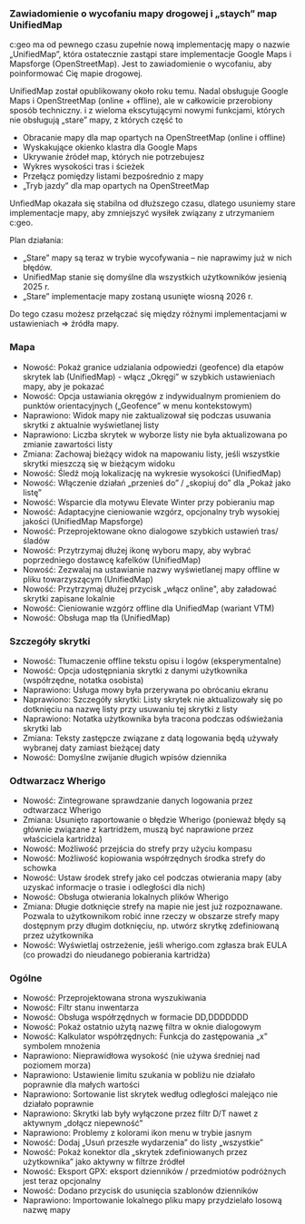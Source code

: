 ### Zawiadomienie o wycofaniu mapy drogowej i „staych” map UnifiedMap
c:geo ma od pewnego czasu zupełnie nową implementację mapy o nazwie „UnifiedMap”, która ostatecznie zastąpi stare implementacje Google Maps i Mapsforge (OpenStreetMap). Jest to zawiadomienie o wycofaniu, aby poinformować Cię mapie drogowej.

UnifiedMap został opublikowany około roku temu. Nadal obsługuje Google Maps i OpenStreetMap (online + offline), ale w całkowicie przerobiony sposób techniczny. i z wieloma ekscytującymi nowymi funkcjami, których nie obsługują „stare” mapy, z których część to
- Obracanie mapy dla map opartych na OpenStreetMap (online i offline)
- Wyskakujące okienko klastra dla Google Maps
- Ukrywanie źródeł map, których nie potrzebujesz
- Wykres wysokości tras i ścieżek
- Przełącz pomiędzy listami bezpośrednio z mapy
- „Tryb jazdy” dla map opartych na OpenStreetMap

UnfiedMap okazała się stabilna od dłuższego czasu, dlatego usuniemy stare implementacje mapy, aby zmniejszyć wysiłek związany z utrzymaniem c:geo.

Plan działania:
- „Stare” mapy są teraz w trybie wycofywania – nie naprawimy już w nich błędów.
- UnifiedMap stanie się domyślne dla wszystkich użytkowników jesienią 2025 r.
- „Stare” implementacje mapy zostaną usunięte wiosną 2026 r.

Do tego czasu możesz przełączać się między różnymi implementacjami w ustawieniach => źródła mapy.

### Mapa
- Nowość: Pokaż granice udzialania odpowiedzi (geofence) dla etapów skrytek lab (UnifiedMap) - włącz „Okręgi” w szybkich ustawieniach mapy, aby je pokazać
- Nowość: Opcja ustawiania okręgów z indywidualnym promieniem do punktów orientacyjnych („Geofence” w menu kontekstowym)
- Naprawiono: Widok mapy nie zaktualizował się podczas usuwania skrytki z aktualnie wyświetlanej listy
- Naprawiono: Liczba skrytek w wyborze listy nie była aktualizowana po zmianie zawartości listy
- Zmiana: Zachowaj bieżący widok na mapowaniu listy, jeśli wszystkie skrytki mieszczą się w bieżącym widoku
- Nowość: Śledź moją lokalizację na wykresie wysokości (UnifiedMap)
- Nowość: Włączenie działań „przenieś do” / „skopiuj do” dla „Pokaż jako listę”
- Nowość: Wsparcie dla motywu Elevate Winter przy pobieraniu map
- Nowość: Adaptacyjne cieniowanie wzgórz, opcjonalny tryb wysokiej jakości (UnifiedMap Mapsforge)
- Nowość: Przeprojektowane okno dialogowe szybkich ustawień tras/śladów
- Nowość: Przytrzymaj dłużej ikonę wyboru mapy, aby wybrać poprzedniego dostawcę kafelków (UnifiedMap)
- Nowość: Zezwalaj na ustawianie nazwy wyświetlanej mapy offline w pliku towarzyszącym (UnifiedMap)
- Nowość: Przytrzymaj dłużej przycisk „włącz online", aby załadować skrytki zapisane lokalnie
- Nowość: Cieniowanie wzgórz offline dla UnifiedMap (wariant VTM)
- Nowość: Obsługa map tła (UnifiedMap)

### Szczegóły skrytki
- Nowość: Tłumaczenie offline tekstu opisu i logów (eksperymentalne)
- Nowość: Opcja udostępniania skrytki z danymi użytkownika (współrzędne, notatka osobista)
- Naprawiono: Usługa mowy była przerywana po obrócaniu ekranu
- Naprawiono: Szczegóły skrytki: Listy skrytek nie aktualizowały się po dotknięciu na nazwę listy przy usuwaniu tej skrytki z listy
- Naprawiono: Notatka użytkownika była tracona podczas odświeżania skrytki lab
- Zmiana: Teksty zastępcze związane z datą logowania będą używały wybranej daty zamiast bieżącej daty
- Nowość: Domyślne zwijanie długich wpisów dziennika

### Odtwarzacz Wherigo
- Nowość: Zintegrowane sprawdzanie danych logowania przez odtwarzacz Wherigo
- Zmiana: Usunięto raportowanie o błędzie Wherigo (ponieważ błędy są głównie związane z kartridżem, muszą być naprawione przez właściciela kartridża)
- Nowość: Możliwość przejścia do strefy przy użyciu kompasu
- Nowość: Możliwość kopiowania współrzędnych środka strefy do schowka
- Nowość: Ustaw środek strefy jako cel podczas otwierania mapy (aby uzyskać informacje o trasie i odległości dla nich)
- Nowość: Obsługa otwierania lokalnych plików Wherigo
- Zmiana: Długie dotknięcie strefy na mapie nie jest już rozpoznawane. Pozwala to użytkownikom robić inne rzeczy w obszarze strefy mapy dostępnym przy długim dotknięciu, np. utwórz skrytkę zdefiniowaną przez użytkownika
- Nowość: Wyświetlaj ostrzeżenie, jeśli wherigo.com zgłasza brak EULA (co prowadzi do nieudanego pobierania kartridża)

### Ogólne
- Nowość: Przeprojektowana strona wyszukiwania
- Nowość: Filtr stanu inwentarza
- Nowość: Obsługa współrzędnych w formacie DD,DDDDDDD
- Nowość: Pokaż ostatnio użytą nazwę filtra w oknie dialogowym
- Nowość: Kalkulator współrzędnych: Funkcja do zastępowania „x” symbolem mnożenia
- Naprawiono: Nieprawidłowa wysokość (nie używa średniej nad poziomem morza)
- Naprawiono: Ustawienie limitu szukania w pobliżu nie działało poprawnie dla małych wartości
- Naprawiono: Sortowanie list skrytek według odległości malejąco nie działało poprawnie
- Naprawiono: Skrytki lab były wyłączone przez filtr D/T nawet z aktywnym „dołącz niepewność”
- Naprawiono: Problemy z kolorami ikon menu w trybie jasnym
- Nowość: Dodaj „Usuń przeszłe wydarzenia” do listy „wszystkie”
- Nowość: Pokaż konektor dla „skrytek zdefiniowanych przez użytkownika” jako aktywny w filtrze źródłeł
- Nowość: Eksport GPX: eksport dzienników / przedmiotów podróżnych jest teraz opcjonalny
- Nowość: Dodano przycisk do usunięcia szablonów dzienników
- Naprawiono: Importowanie lokalnego pliku mapy przydzielało losową nazwę mapy
